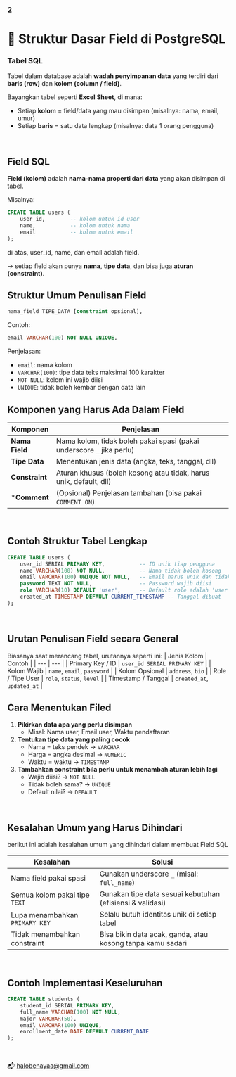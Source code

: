 ### 2
# 🧱 **Struktur Dasar Field di PostgreSQL**


### Tabel SQL

Tabel dalam database adalah **wadah penyimpanan data** yang terdiri dari **baris (row)** dan **kolom (column / field)**.

Bayangkan tabel seperti **Excel Sheet**, di mana:

- Setiap **kolom** = field/data yang mau disimpan (misalnya: nama, email, umur)
- Setiap **baris** = satu data lengkap (misalnya: data 1 orang pengguna)
<br/>


## Field SQL

**Field (kolom)** adalah **nama-nama properti dari data** yang akan disimpan di tabel.

Misalnya:

```sql
CREATE TABLE users (
    user_id,        -- kolom untuk id user
    name,           -- kolom untuk nama
    email           -- kolom untuk email
);
```

di atas, user_id, name, dan email adalah field.

→ setiap field akan punya **nama**, **tipe data**, dan bisa juga **aturan (constraint)**.
<br/>

## Struktur Umum Penulisan Field

```sql
nama_field TIPE_DATA [constraint opsional],

```

Contoh:

```sql
email VARCHAR(100) NOT NULL UNIQUE,

```

Penjelasan:

- `email`: nama kolom
- `VARCHAR(100)`: tipe data teks maksimal 100 karakter
- `NOT NULL`: kolom ini wajib diisi
- `UNIQUE`: tidak boleh kembar dengan data lain

## Komponen yang Harus Ada Dalam Field
| Komponen | Penjelasan |
| --- | --- |
| **Nama Field** | Nama kolom, tidak boleh pakai spasi (pakai underscore `_` jika perlu) |
| **Tipe Data** | Menentukan jenis data (angka, teks, tanggal, dll) |
| **Constraint** | Aturan khusus (boleh kosong atau tidak, harus unik, default, dll) |
| ***Comment** | (Opsional) Penjelasan tambahan (bisa pakai `COMMENT ON`) |


<br/>

## Contoh Struktur Tabel Lengkap

```sql
CREATE TABLE users (
    user_id SERIAL PRIMARY KEY,           -- ID unik tiap pengguna
    name VARCHAR(100) NOT NULL,           -- Nama tidak boleh kosong
    email VARCHAR(100) UNIQUE NOT NULL,   -- Email harus unik dan tidak kosong
    password TEXT NOT NULL,               -- Password wajib diisi
    role VARCHAR(10) DEFAULT 'user',      -- Default role adalah 'user'
    created_at TIMESTAMP DEFAULT CURRENT_TIMESTAMP -- Tanggal dibuat
);

```
<br/>


## Urutan Penulisan Field secara General

Biasanya saat merancang tabel, urutannya seperti ini:
| Jenis Kolom | Contoh |
| --- | --- |
| Primary Key / ID | `user_id SERIAL PRIMARY KEY` |
| Kolom Wajib | `name`, `email`, `password` |
| Kolom Opsional | `address`, `bio` |
| Role / Tipe User | `role`, `status`, `level` |
| Timestamp / Tanggal | `created_at`, `updated_at` |
<br/>


## Cara Menentukan Filed

1. **Pikirkan data apa yang perlu disimpan**
    - Misal: Nama user, Email user, Waktu pendaftaran
2. **Tentukan tipe data yang paling cocok**
    - Nama = teks pendek → `VARCHAR`
    - Harga = angka desimal → `NUMERIC`
    - Waktu = waktu → `TIMESTAMP`
3. **Tambahkan constraint bila perlu untuk menambah aturan lebih lagi**
    - Wajib diisi? → `NOT NULL`
    - Tidak boleh sama? → `UNIQUE`
    - Default nilai? → `DEFAULT`
<br/>



## Kesalahan Umum yang Harus Dihindari

berikut ini adalah kesalahan umum yang dihindari dalam membuat Field SQL

| Kesalahan | Solusi |
| --- | --- |
| Nama field pakai spasi | Gunakan underscore `_` (misal: `full_name`) |
| Semua kolom pakai tipe `TEXT` | Gunakan tipe data sesuai kebutuhan (efisiensi & validasi) |
| Lupa menambahkan `PRIMARY KEY` | Selalu butuh identitas unik di setiap tabel |
| Tidak menambahkan constraint | Bisa bikin data acak, ganda, atau kosong tanpa kamu sadari |

<br/>

## Contoh Implementasi Keseluruhan

```sql
CREATE TABLE students (
    student_id SERIAL PRIMARY KEY,
    full_name VARCHAR(100) NOT NULL,
    major VARCHAR(50),
    email VARCHAR(100) UNIQUE,
    enrollment_date DATE DEFAULT CURRENT_DATE
);

```
<br/>

📬 halobenayaa@gmail.com

